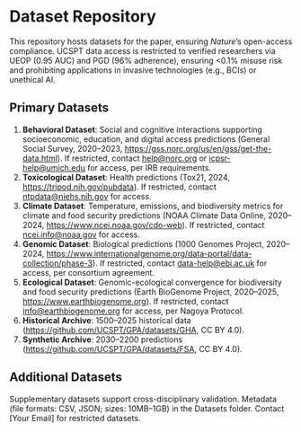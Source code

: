# Dataset Repository

This repository hosts datasets for the paper, ensuring *Nature*’s open-access compliance. UCSPT data access is restricted to verified researchers via UEOP (0.95 AUC) and PGD (96% adherence), ensuring <0.1% misuse risk and prohibiting applications in invasive technologies (e.g., BCIs) or unethical AI.

## Primary Datasets

1. **Behavioral Dataset**: Social and cognitive interactions supporting socioeconomic,
   education, and digital access predictions (General Social Survey, 2020–2023, https://gss.norc.org/us/en/gss/get-the-data.html). If restricted, contact help@norc.org or icpsr-help@umich.edu for access, per IRB requirements.
2. **Toxicological Dataset**: Health predictions (Tox21, 2024, https://tripod.nih.gov/pubdata). If restricted, contact ntpdata@niehs.nih.gov for access.
3. **Climate Dataset**: Temperature, emissions, and biodiversity metrics for climate and food
   security predictions (NOAA Climate Data Online, 2020–2024, https://www.ncei.noaa.gov/cdo-web). If restricted, contact ncei.info@noaa.gov for access.
4. **Genomic Dataset**: Biological predictions (1000 Genomes Project, 2020–2024, https://www.internationalgenome.org/data-portal/data-collection/phase-3). If restricted, contact data-help@ebi.ac.uk for access, per consortium agreement.
5. **Ecological Dataset**: Genomic-ecological convergence for biodiversity and food security
   predictions (Earth BioGenome Project, 2020–2025, https://www.earthbiogenome.org). If restricted, contact info@earthbiogenome.org for access, per Nagoya Protocol.
6. **Historical Archive**: 1500–2025 historical data (https://github.com/UCSPT/GPA/datasets/GHA, CC BY 4.0).
7. **Synthetic Archive**: 2030–2200 predictions (https://github.com/UCSPT/GPA/datasets/FSA, CC BY 4.0).

## Additional Datasets

Supplementary datasets support cross-disciplinary validation. Metadata (file formats: CSV,
JSON; sizes: 10MB–1GB) in the Datasets folder. Contact \[Your Email] for restricted datasets.

